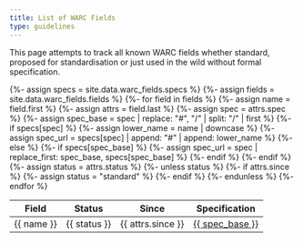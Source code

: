 ```yaml
---
title: List of WARC Fields
type: guidelines
---
```


This page attempts to track all known WARC fields whether standard, proposed for
standardisation or just used in the wild without formal specification.

<table class='table'>
    <thead>
        <tr>
            <th>Field</th>
            <th>Status</th>
            <th>Since</th>
            <th>Specification</th>
        </tr>
    </thead>
    <tbody>
    {%- assign specs = site.data.warc_fields.specs %}
    {%- assign fields = site.data.warc_fields.fields %}
    {%- for field in fields %}
        {%- assign name = field.first %}
        {%- assign attrs = field.last %}
        {%- assign spec = attrs.spec %}
        {%- assign spec_base = spec | replace: "#", "/" | split: "/" | first %}
        {%- if specs[spec] %}
            {%- assign lower_name = name | downcase %}
            {%- assign spec_url = specs[spec] | append: "#" | append: lower_name %}
        {%- else  %}
            {%- if specs[spec_base] %}
                {%- assign spec_url = spec | replace_first: spec_base, specs[spec_base] %}
            {%- endif %}
        {%- endif %}
        {%- assign status = attrs.status %}
        {%- unless status %}
            {%- if attrs.since %}
                {%- assign status = "standard" %}
            {%- endif %}
        {%- endunless %}
        <tr>
            <td>{{ name }}</td>
            <td><span class='badge spec-badge-status-{{ status }}'>{{ status }}</span></td>
            <td>{{ attrs.since }}</td>
            <td><a href="{{ spec_url }}">{{ spec_base }}</a></td>
        </tr>
    {%- endfor %}
    </tbody>
</table>
